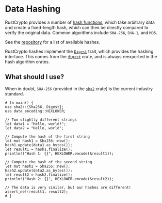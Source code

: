 # Data Hashing

RustCrypto provides a number of [hash functions], which take arbitrary data and create a
fixed-length hash, which can then be directly compared to verify the original data. Common
algorithms include `SHA-256`, `SHA-1`, and `MD5`.

See the [repository] for a list of available hashes.

RustCrypto hashes implement the [`Digest`] trait, which provides the hashing interface. This comes
from the [`digest`](https://docs.rs/digest/latest/digest/) crate, and is always reexported in the
hash algorithm crates.

## What should I use?

When in doubt, `SHA-256` (provided in the [`sha2`] crate) is the current industry standard.

```rust,editable
# fn main() {
use sha2::{Sha256, Digest};
use data_encoding::HEXLOWER;

// Two slightly different strings
let data1 = "Hello, world!";
let data2 = "Hello, world";

// Compute the hash of the first string
let mut hash1 = Sha256::new();
hash1.update(data1.as_bytes());
let result1 = hash1.finalize();
println!("Hash 1: {}", HEXLOWER.encode(&result1));

// Compute the hash of the second string
let mut hash2 = Sha256::new();
hash2.update(data2.as_bytes());
let result2 = hash2.finalize();
println!("Hash 2: {}", HEXLOWER.encode(&result2));

// The data is very similar, but our hashes are different!
assert_ne!(result1, result2);
# }
```

[hash functions]: https://en.wikipedia.org/wiki/Hash_function
[repository]: https://github.com/RustCrypto/hashes/tree/master
[`digest`]: https://docs.rs/digest/latest/digest/trait.Digest.html
[`sha2`]: https://docs.rs/sha2/latest/sha2/
